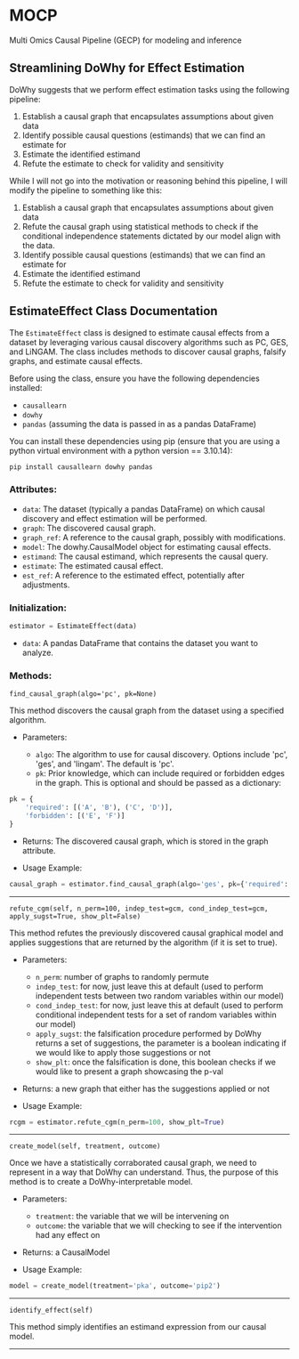 # MOCP
Multi Omics Causal Pipeline (GECP) for modeling and inference


## Streamlining DoWhy for Effect Estimation

DoWhy suggests that we perform effect estimation tasks using the following pipeline:

1. Establish a causal graph that encapsulates assumptions about given data
2. Identify possible causal questions (estimands) that we can find an estimate for
3. Estimate the identified estimand
4. Refute the estimate to check for validity and sensitivity

While I will not go into the motivation or reasoning behind this pipeline, I will modify the pipeline to something like this:

1. Establish a causal graph that encapsulates assumptions about given data
2. Refute the causal graph using statistical methods to check if the conditional independence statements dictated by our model align with the data.
3. Identify possible causal questions (estimands) that we can find an estimate for
4. Estimate the identified estimand
5. Refute the estimate to check for validity and sensitivity

## **EstimateEffect Class Documentation**

The `EstimateEffect` class is designed to estimate causal effects from a dataset by leveraging various causal discovery algorithms such as PC, GES, and LiNGAM. The class includes methods to discover causal graphs, falsify graphs, and estimate causal effects.

Before using the class, ensure you have the following dependencies installed:

- `causallearn`
- `dowhy`
- `pandas` (assuming the data is passed in as a pandas DataFrame)

You can install these dependencies using pip (ensure that you are using a python virtual environment with a python version == 3.10.14):

```bash
pip install causallearn dowhy pandas
```

### Attributes:
* `data`: The dataset (typically a pandas DataFrame) on which causal discovery and effect estimation will be performed.
* `graph`: The discovered causal graph.
* `graph_ref`: A reference to the causal graph, possibly with modifications.
* `model`: The dowhy.CausalModel object for estimating causal effects.
* `estimand`: The causal estimand, which represents the causal query.
* `estimate`: The estimated causal effect.
* `est_ref`: A reference to the estimated effect, potentially after adjustments.

### Initialization:

```python
estimator = EstimateEffect(data)
```

* `data`: A pandas DataFrame that contains the dataset you want to analyze.

### Methods:

`find_causal_graph(algo='pc', pk=None)`

This method discovers the causal graph from the dataset using a specified algorithm.

* Parameters:

    * `algo`: The algorithm to use for causal discovery. Options include 'pc', 'ges', and 'lingam'. The default is 'pc'.
    * `pk`: Prior knowledge, which can include required or forbidden edges in the graph. This is optional and should be passed as a dictionary:

```python
pk = {
    'required': [('A', 'B'), ('C', 'D')],
    'forbidden': [('E', 'F')]
}
```

* Returns: The discovered causal graph, which is stored in the graph attribute.

* Usage Example:

```python
causal_graph = estimator.find_causal_graph(algo='ges', pk={'required': [('X', 'Y')]})
```

---

`refute_cgm(self, n_perm=100, indep_test=gcm, cond_indep_test=gcm, apply_sugst=True, show_plt=False)`

This method refutes the previously discovered causal graphical model and applies suggestions that are returned by the algorithm (if it is set to true).

* Parameters:
   * `n_perm`: number of graphs to randomly permute
   * `indep_test`: for now, just leave this at default (used to perform independent tests between two random variables within our model)
   * `cond_indep_test`: for now, just leave this at default (used to perform conditional independent tests for a set of random variables within our model)
   * `apply_sugst`: the falsification procedure performed by DoWhy returns a set of suggestions, the parameter is a boolean indicating if we would like to apply those suggestions or not 
   * `show_plt`: once the falsification is done, this boolean checks if we would like to present a graph showcasing the p-val

* Returns: a new graph that either has the suggestions applied or not

* Usage Example:
```python
rcgm = estimator.refute_cgm(n_perm=100, show_plt=True)
```

---

`create_model(self, treatment, outcome)`

Once we have a statistically corraborated causal graph, we need to represent in a way that DoWhy can understand. Thus, the purpose of this method is to create a DoWhy-interpretable model.

* Parameters:
   * `treatment`: the variable that we will be intervening on
   * `outcome`: the variable that we will checking to see if the intervention had any effect on

* Returns: a CausalModel

*  Usage Example:
```python
model = create_model(treatment='pka', outcome='pip2')
```

---

`identify_effect(self)`

This method simply identifies an estimand expression from our causal model.

---
